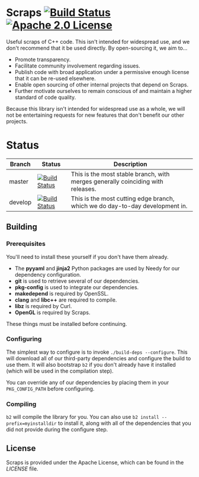 # Scraps [![Build Status](https://travis-ci.org/bittorrent/scraps.svg?branch=master)](https://travis-ci.org/bittorrent/scraps) [![Apache 2.0 License](https://img.shields.io/badge/license-Apache%202.0-blue.svg)](https://raw.githubusercontent.com/bittorrent/scraps/master/LICENSE)

Useful scraps of C++ code. This isn't intended for widespread use, and we don't recommend that it be used directly. By open-sourcing it, we aim to...

* Promote transparency.
* Facilitate community involvement regarding issues.
* Publish code with broad application under a permissive enough license that it can be re-used elsewhere.
* Enable open sourcing of other internal projects that depend on Scraps.
* Further motivate ourselves to remain conscious of and maintain a higher standard of code quality.

Because this library isn't intended for widespread use as a whole, we will not be entertaining requests for new features that don't benefit our other projects.

# Status

| Branch | Status | Description |
| --- | --- | --- |
| master | [![Build Status](https://travis-ci.org/bittorrent/scraps.svg?branch=master)](https://travis-ci.org/bittorrent/scraps) | This is the most stable branch, with merges generally coinciding with releases. |
| develop | [![Build Status](https://travis-ci.org/bittorrent/scraps.svg?branch=develop)](https://travis-ci.org/bittorrent/scraps) | This is the most cutting edge branch, which we do day-to-day development in. |

## Building

### Prerequisites

You'll need to install these yourself if you don't have them already.

* The **pyyaml** and **jinja2** Python packages are used by Needy for our dependency configuration.
* **git** is used to retrieve several of our dependencies.
* **pkg-config** is used to integrate our dependencies.
* **makedepend** is required by OpenSSL.
* **clang** and **libc++** are required to compile.
* **libz** is required by Curl.
* **OpenGL** is required by Scraps.

These things must be installed before continuing.

### Configuring

The simplest way to configure is to invoke `./build-deps --configure`. This will download all of our third-party dependencies and configure the build to use them. It will also bootstrap `b2` if you don't already have it installed (which will be used in the compilation step).

You can override any of our dependencies by placing them in your `PKG_CONFIG_PATH` before configuring.

### Compiling

`b2` will compile the library for you. You can also use `b2 install --prefix=myinstalldir` to install it, along with all of the dependencies that you did not provide during the configure step.

## License

Scraps is provided under the Apache License, which can be found in the *LICENSE* file.
